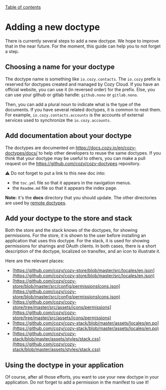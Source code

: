 [Table of contents](README.md#table-of-contents)

# Adding a new doctype

There is currently several steps to add a new doctype. We hope to improve that
in the near future. For the moment, this guide can help you to not forget a step.

## Choosing a name for your doctype

The doctype name is something like `io.cozy.contacts`. The `io.cozy` prefix is
reserved for doctypes created and managed by Cozy Cloud. If you have an
official website, you can use it (in reversed order) for the prefix. Else, you
can use your github or gitlab handle: `github.nono` or `gitlab.nono`.

Then, you can add a plural noun to indicate what is the type of the documents.
If you have several related doctypes, it is common to nest them. For example,
`io.cozy.contacts.accounts` is the accounts of external services used to
synchronize the `io.cozy.accounts`.

## Add documentation about your doctype

The doctypes are documented on https://docs.cozy.io/en/cozy-doctypes/docs/
to help other developers to reuse the same doctypes. If you think that your
doctype may be useful to others, you can make a pull request on the
https://github.com/cozy/cozy-doctypes repository.

⚠️ Do not forget to put a link to this new doc into:

- the `toc.yml` file so that it appears in the navigation menus.
- the `Readme.md` file so that it appears the index page.

**Note:** it's the **docs** directory that you should update. The other
directories are used by [remote doctypes](./remote.md).

## Add your doctype to the store and stack

Both the store and the stack knows of the doctypes, for showing permissions.
For the store, it is shown to the user before installing an application that
uses this doctype. For the stack, it is used for showing permissions for
sharings and OAuth clients. In both cases, there is a short description of
the doctype, localized on transifex, and an icon to illustrate it.

Here are the relevant places:

- [https://github.com/cozy/cozy-store/blob/master/src/locales/en.json](https://github.com/cozy/cozy-store/blob/master/src/locales/en.json)
- [https://github.com/cozy/cozy-store/blob/master/src/config/permissionsIcons.json](https://github.com/cozy/cozy-store/blob/master/src/config/permissionsIcons.json)
- [https://github.com/cozy/cozy-store/tree/master/src/assets/icons/permissions](https://github.com/cozy/cozy-store/tree/master/src/assets/icons/permissions)
- [https://github.com/cozy/cozy-stack/blob/master/assets/locales/en.po](https://github.com/cozy/cozy-stack/blob/master/assets/locales/en.po)
- [https://github.com/cozy/cozy-stack/blob/master/assets/styles/stack.css](https://github.com/cozy/cozy-stack/blob/master/assets/styles/stack.css)

## Using the doctype in your application

Of course, after all those efforts, you want to use your new doctype in your
application. Do not forget to add a permission in the manifest to use it!
